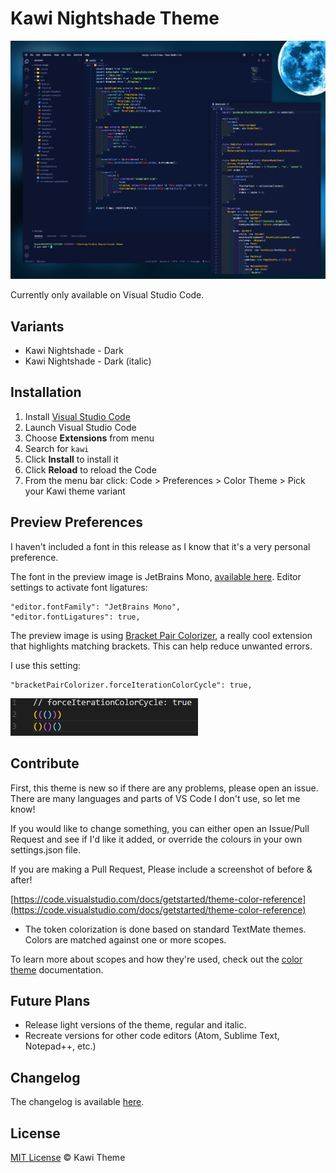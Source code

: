 # Kawi Nightshade Theme

<img src="https://github.com/mkawi/kawi-theme/raw/main/images/preview.png" alt="Preview">

Currently only available on Visual Studio Code.

## Variants

- Kawi Nightshade - Dark
- Kawi Nightshade - Dark (italic)

## Installation

1.  Install [Visual Studio Code](https://code.visualstudio.com/)
2.  Launch Visual Studio Code
3.  Choose **Extensions** from menu
4.  Search for `kawi`
5.  Click **Install** to install it
6.  Click **Reload** to reload the Code
7.  From the menu bar click: Code > Preferences > Color Theme > Pick your Kawi theme variant

## Preview Preferences

I haven't included a font in this release as I know that it's a very personal preference.

The font in the preview image is JetBrains Mono, [available here](https://www.jetbrains.com/lp/mono/). Editor settings to activate font ligatures:

```
"editor.fontFamily": "JetBrains Mono",
"editor.fontLigatures": true,
```

The preview image is using [Bracket Pair Colorizer](https://marketplace.visualstudio.com/items?itemName=CoenraadS.bracket-pair-colorizer), a really cool extension that highlights matching brackets. This can help reduce unwanted errors.

I use this setting:

```
"bracketPairColorizer.forceIterationColorCycle": true,
```

![Bracket](./images/bracket.png)

## Contribute

First, this theme is new so if there are any problems, please open an issue. There are many languages and parts of VS Code I don't use, so let me know!

If you would like to change something, you can either open an Issue/Pull Request and see if I'd like it added, or override the colours in your own settings.json file.

If you are making a Pull Request, Please include a screenshot of before & after!

[https://code.visualstudio.com/docs/getstarted/theme-color-reference](https://code.visualstudio.com/docs/getstarted/theme-color-reference)

- The token colorization is done based on standard TextMate themes. Colors are matched against one or more scopes.

To learn more about scopes and how they're used, check out the [color theme](https://code.visualstudio.com/api/extension-guides/color-theme) documentation.

## Future Plans

- Release light versions of the theme, regular and italic.
- Recreate versions for other code editors (Atom, Sublime Text, Notepad++, etc.)

## Changelog

The changelog is available [here](./CHANGELOG.md).

## License

[MIT License](./LICENSE) © Kawi Theme
